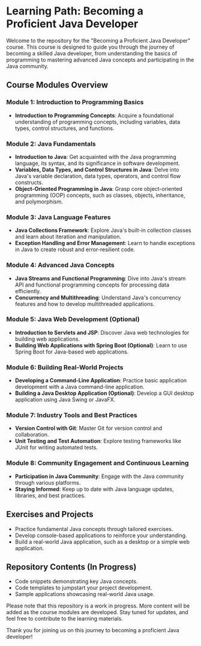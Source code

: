 # Learning Path: Becoming a Proficient Java Developer

Welcome to the repository for the "Becoming a Proficient Java Developer" course. This course is designed to guide you through the journey of becoming a skilled Java developer, from understanding the basics of programming to mastering advanced Java concepts and participating in the Java community.

## Course Modules Overview

### Module 1: Introduction to Programming Basics

- **Introduction to Programming Concepts**: Acquire a foundational understanding of programming concepts, including variables, data types, control structures, and functions.

### Module 2: Java Fundamentals

- **Introduction to Java**: Get acquainted with the Java programming language, its syntax, and its significance in software development.
- **Variables, Data Types, and Control Structures in Java**: Delve into Java's variable declaration, data types, operators, and control flow constructs.
- **Object-Oriented Programming in Java**: Grasp core object-oriented programming (OOP) concepts, such as classes, objects, inheritance, and polymorphism.

### Module 3: Java Language Features

- **Java Collections Framework**: Explore Java's built-in collection classes and learn about iteration and manipulation.
- **Exception Handling and Error Management**: Learn to handle exceptions in Java to create robust and error-resilient code.

### Module 4: Advanced Java Concepts

- **Java Streams and Functional Programming**: Dive into Java's stream API and functional programming concepts for processing data efficiently.
- **Concurrency and Multithreading**: Understand Java's concurrency features and how to develop multithreaded applications.

### Module 5: Java Web Development (Optional)

- **Introduction to Servlets and JSP**: Discover Java web technologies for building web applications.
- **Building Web Applications with Spring Boot (Optional)**: Learn to use Spring Boot for Java-based web applications.

### Module 6: Building Real-World Projects

- **Developing a Command-Line Application**: Practice basic application development with a Java command-line application.
- **Building a Java Desktop Application (Optional)**: Develop a GUI desktop application using Java Swing or JavaFX.

### Module 7: Industry Tools and Best Practices

- **Version Control with Git**: Master Git for version control and collaboration.
- **Unit Testing and Test Automation**: Explore testing frameworks like JUnit for writing automated tests.

### Module 8: Community Engagement and Continuous Learning

- **Participation in Java Community**: Engage with the Java community through various platforms.
- **Staying Informed**: Keep up to date with Java language updates, libraries, and best practices.

## Exercises and Projects

- Practice fundamental Java concepts through tailored exercises.
- Develop console-based applications to reinforce your understanding.
- Build a real-world Java application, such as a desktop or a simple web application.

## Repository Contents (In Progress)

- Code snippets demonstrating key Java concepts.
- Code templates to jumpstart your project development.
- Sample applications showcasing real-world Java usage.

Please note that this repository is a work in progress. More content will be added as the course modules are developed. Stay tuned for updates, and feel free to contribute to the learning materials.

Thank you for joining us on this journey to becoming a proficient Java developer!
